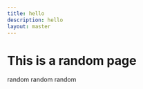 ```yaml
---
title: hello
description: hello
layout: master
---
```


# This is a random page

random random random
